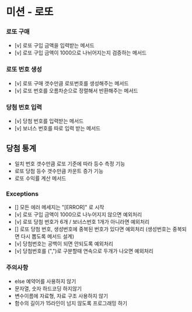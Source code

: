 # 미션 - 로또

### 로또 구매
* [v] 로또 구입 금액을 입력받는 메서드
* [v] 로또 구입 금액이 1000으로 나뉘어지는지 검증하는 메서드

### 로또 번호 생성
* [v] 로또 구매 갯수만큼 로또번호를 생성해주는 메서드
* [v] 로또 번호를 오름차순으로 정렬해서 반환해주는 메서드

### 당첨 번호 입력
* [v] 당첨 번호를 입력받는 메서드
* [v] 보너스 번호를 따로 입력 받는 메서드

## 당첨 통계
* 일치 번호 갯수만큼 로또 기준에 따라 등수 측정 기능
* 로또 당첨 등수 갯수만큼 카운트 증가 기능
* 로또 수익률 계산 메서드

### Exceptions
* [] 모든 에러 메세지는 "[ERROR]" 로 시작
* [v] 로또 구입 금액이 1000으로 나누어지지 않으면 예외처리
* [v] 로또 당첨 번호가 6개 / 보너스번호 1개가 아니라면 예외처리
* [] 로또 당첨 번호, 생성번호에 중복된 번호가 있다면 예외처리 (생성번호는 중복되면 다시 뽑도록 메서드 설계)
* [v] 당첨번호는 공백이 되면 안되도록 예외처리
* [v] 당첨번호를 (",")로 구분할때 연속으로 두개가 나오면 예외처리

### 주의사항
* else 예약어를 사용하지 않기
* 문자열, 숫자 하드코딩 하지않기
* 변수이름에 자료형, 자료 구조 사용하지 않기
* 함수의 길이가 15라인이 넘지 않도록 프로그래밍 하기